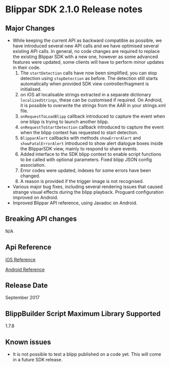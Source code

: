# Blippar SDK 2.1.0 Release notes

## **Major Changes**

* While keeping the current API as backward compatible as possible, we have introduced several new API calls and we have optimised several existing API calls. In general, no code changes are required to replace the existing Blippar SDK with a new one, however as some advanced features were updated, some clients will have to perform minor updates in their code.
   1. The `startDetection` calls have now been simplified, you can stop detection using `stopDetection` as before. The detection still starts automatically when provided SDK view controller/fragment is initialised.
   2. on iOS all localisable strings extracted in a separate dictionary `localizedStrings`, these can be customised if required. On Android, it is possible to overwrite the strings from the AAR in your strings.xml file.
   3. `onRequestToLoadBlipp` callback introduced to capture the event when one blipp is trying to launch another blipp.
   4. `onRequestToStartDetection` callback introduced to capture the event when the blipp context has requested to start detection.
   5. `BlipparAlert` callbacks with methods `showErrorAlert` and `showFatalErrorAlert` introduced to show alert dialogue boxes inside the BlipparSDK view, mainly to respond to share events.
   6. Added interface to the SDK blipp context to enable script functions to be called with optional parameters. Fixed blipp JSON config association.
   7. Error codes were updated, indexes for some errors have been changed.
   8. A reason is provided if the trigger image is not recognised.
* Various major bug fixes, including several rendering issues that caused strange visual effects during the blipp playback. Proguard configuration improved on Android.
* Improved Blippar API reference, using Javadoc on Android.

## **Breaking API changes**

N/A

## **Api Reference**

[iOS Reference](http://phqeq0ldrt2zcqjc2xhayirsvmil1qz2.s3-website-eu-west-1.amazonaws.com/blippar-sdk/api/ios/2.1.0)

[Android Reference](http://phqeq0ldrt2zcqjc2xhayirsvmil1qz2.s3-website-eu-west-1.amazonaws.com/blippar-sdk/api/android/2.1.0)

## **Release Date**

September 2017

## **BlippBuilder Script Maximum Library Supported**

1.7.8

## **Known issues**

* It is not possible to test a blipp published on a code yet. This will come in a future SDK release.
